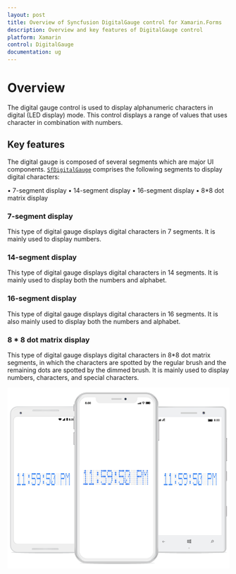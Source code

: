 ```yaml
---
layout: post
title: Overview of Syncfusion DigitalGauge control for Xamarin.Forms
description: Overview and key features of DigitalGauge control
platform: Xamarin
control: DigitalGauge
documentation: ug
---
```

# Overview

The digital gauge control is used to display alphanumeric characters in digital (LED display) mode. This control displays a range of values that uses character in combination with numbers.

## Key features

The digital gauge is composed of several segments which are major UI components. [`SfDigitalGauge`](https://help.syncfusion.com/cr/cref_files/xamarin/sfgauge/Syncfusion.SfGauge.XForms~Syncfusion.SfGauge.XForms.SfDigitalGauge.html) comprises the following segments to display digital characters:

•	7-segment display
•	14-segment display
•	16-segment display
•	8*8 dot matrix display

### 7-segment display

This type of digital gauge displays digital characters in 7 segments. It is mainly used to display numbers.

### 14-segment display

This type of digital gauge displays digital characters in 14 segments. It is mainly used to display both the numbers and alphabet.

### 16-segment display

This type of digital gauge displays digital characters in 16 segments. It is also mainly used to display both the numbers and alphabet.

### 8 * 8 dot matrix display

This type of digital gauge displays digital characters in 8*8 dot matrix segments, in which the characters are spotted by the regular brush and the remaining dots are spotted by the dimmed brush. It is mainly used to display numbers, characters, and special characters.

![Overview in Xamarin.Forms Digital Gauge](Overview_images/Overview_img1.png)


